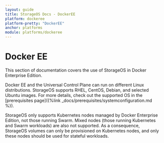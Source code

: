 ```yaml
---
layout: guide
title: StorageOS Docs - DockerEE
platform: dockeree
platform-pretty: "DockerEE"
anchor: platforms
module: platforms/dockeree
---
```


# Docker EE

This section of documentation covers the use of StorageOS in Docker Enterprise Edition.

Docker EE and the Universal Control Plane can run on different Linux
distributions. StorageOS supports RHEL, CentOS, Debian, and selected Ubuntu
images. For more details, check out the supported OS in the
[prerequisites page]({%link _docs/prerequisites/systemconfiguration.md %}).

StorageOS only supports Kubernetes nodes managed by Docker Enterprise Edition,
not those running Swarm. Mixed nodes (those running Kubernetes and Swarm
workloads)  are also not supported.  As a consequence, StorageOS volumes can
only be provisioned on Kubernetes nodes, and only these nodes should be used
for stateful workloads.

